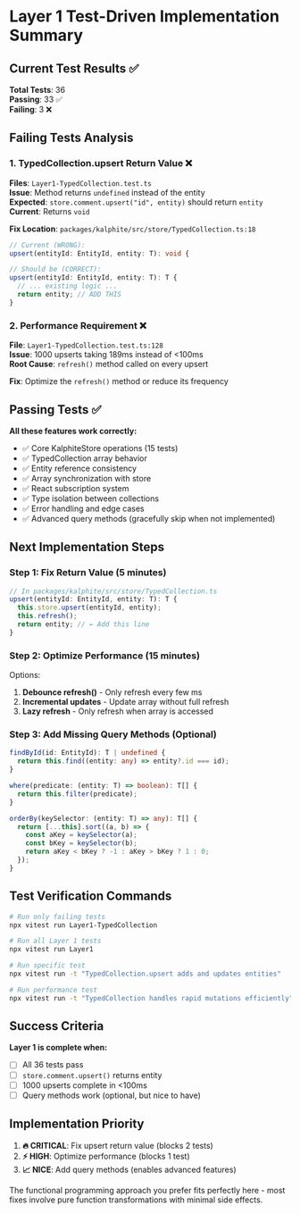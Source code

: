 # Layer 1 Test-Driven Implementation Summary

## Current Test Results ✅

**Total Tests**: 36  
**Passing**: 33 ✅  
**Failing**: 3 ❌

## Failing Tests Analysis

### 1. **TypedCollection.upsert Return Value** ❌

**Files**: `Layer1-TypedCollection.test.ts`  
**Issue**: Method returns `undefined` instead of the entity  
**Expected**: `store.comment.upsert("id", entity)` should return `entity`  
**Current**: Returns `void`

**Fix Location**: `packages/kalphite/src/store/TypedCollection.ts:18`

```typescript
// Current (WRONG):
upsert(entityId: EntityId, entity: T): void {

// Should be (CORRECT):
upsert(entityId: EntityId, entity: T): T {
  // ... existing logic ...
  return entity; // ADD THIS
}
```

### 2. **Performance Requirement** ❌

**File**: `Layer1-TypedCollection.test.ts:128`  
**Issue**: 1000 upserts taking 189ms instead of <100ms  
**Root Cause**: `refresh()` method called on every upsert

**Fix**: Optimize the `refresh()` method or reduce its frequency

## Passing Tests ✅

**All these features work correctly:**

- ✅ Core KalphiteStore operations (15 tests)
- ✅ TypedCollection array behavior
- ✅ Entity reference consistency
- ✅ Array synchronization with store
- ✅ React subscription system
- ✅ Type isolation between collections
- ✅ Error handling and edge cases
- ✅ Advanced query methods (gracefully skip when not implemented)

## Next Implementation Steps

### **Step 1: Fix Return Value (5 minutes)**

```typescript
// In packages/kalphite/src/store/TypedCollection.ts
upsert(entityId: EntityId, entity: T): T {
  this.store.upsert(entityId, entity);
  this.refresh();
  return entity; // ← Add this line
}
```

### **Step 2: Optimize Performance (15 minutes)**

Options:

1. **Debounce refresh()** - Only refresh every few ms
2. **Incremental updates** - Update array without full refresh
3. **Lazy refresh** - Only refresh when array is accessed

### **Step 3: Add Missing Query Methods (Optional)**

```typescript
findById(id: EntityId): T | undefined {
  return this.find((entity: any) => entity?.id === id);
}

where(predicate: (entity: T) => boolean): T[] {
  return this.filter(predicate);
}

orderBy(keySelector: (entity: T) => any): T[] {
  return [...this].sort((a, b) => {
    const aKey = keySelector(a);
    const bKey = keySelector(b);
    return aKey < bKey ? -1 : aKey > bKey ? 1 : 0;
  });
}
```

## Test Verification Commands

```bash
# Run only failing tests
npx vitest run Layer1-TypedCollection

# Run all Layer 1 tests
npx vitest run Layer1

# Run specific test
npx vitest run -t "TypedCollection.upsert adds and updates entities"

# Run performance test
npx vitest run -t "TypedCollection handles rapid mutations efficiently"
```

## Success Criteria

**Layer 1 is complete when:**

- [ ] All 36 tests pass
- [ ] `store.comment.upsert()` returns entity
- [ ] 1000 upserts complete in <100ms
- [ ] Query methods work (optional, but nice to have)

## Implementation Priority

1. **🔥 CRITICAL**: Fix upsert return value (blocks 2 tests)
2. **⚡ HIGH**: Optimize performance (blocks 1 test)
3. **📈 NICE**: Add query methods (enables advanced features)

The functional programming approach you prefer fits perfectly here - most fixes involve pure function transformations with minimal side effects.
